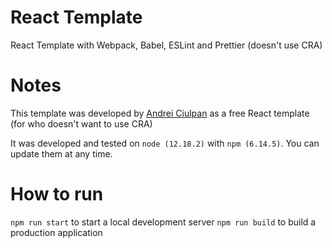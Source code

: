 # React Template

React Template with Webpack, Babel, ESLint and Prettier (doesn't use CRA)

# Notes

This template was developed by [Andrei Ciulpan](https://github.com/Jolsty) as a free React template (for who doesn't want to use CRA)

It was developed and tested on `node (12.18.2)` with `npm (6.14.5)`. You can update them at any time.

# How to run

`npm run start` to start a local development server
`npm run build` to build a production application
